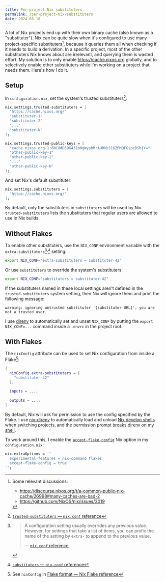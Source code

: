 ```yaml
---
title: Per-project Nix substituters
permalink: /per-project-nix-substituters
date: 2024-08-10
---
```


<div id="toc" style="float: right;"><!-- generated --></div>

A lot of Nix projects end up with their own binary cache (also known as a "substituter").
Nix can be quite slow when it's configured to use many project-specific substituters[^slow],
because it queries them all when checking if it needs to build a derivation. In a specific
project, most of the other substituters Nix knows about are irrelevant, and querying them
is wasted effort. My solution is to only enable <https://cache.nixos.org> globally, and
to selectively enable other substituters while I'm working on a project that needs them.
Here's how I do it.

## Setup

In `configuration.nix`, set the system's trusted substituters[^trusted-substituters]:

```nix
nix.settings.trusted-substituters = [
  "https://cache.nixos.org/"
  "substituter-1"
  "substituter-2"
  "..."
  "substituter-N"
];

nix.settings.trusted-public-keys = [
  "cache.nixos.org-1:6NCHdD59X431o0gWypbMrAURkbJ16ZPMQFGspcDShjY="
  "other-public-key-1"
  "other-public-key-2"
  "..."
  "other-public-key-N"
];
```

And set Nix's default substituter:
  
```nix
nix.settings.substituters = [
  "https://cache.nixos.org/"
];
```

By default, only the substituters in `substituters` will be used by Nix.
`trusted-substituters` lists the substituters that regular users are allowed to use in Nix builds.

## Without Flakes

To enable other substituters, use the `NIX_CONF` environment variable
with the `extra-substituters`[^extra]<sup>,</sup>[^substituters] setting:

```bash
export NIX_CONF="extra-substituters = substituter-42"
```

Or use `substituters` to override the system's substituters:

```bash
export NIX_CONF="substituters = substituter-42"
```

If the substituters named in these local settings aren't defined in the `trusted-substituters`
system setting,
then Nix will ignore them and print the following message:

```
warning: ignoring untrusted substituter '{substituter URL}', you are not a trusted user.
```

I use [direnv](https://direnv.net/) to automatically set and unset `NIX_CONF` by putting the `export NIX_CONF=...`
command inside a `.envrc` in the project root.

## With Flakes

The `nixConfig` attribute can be used to set Nix configuration from inside a Flake[^nixConfig]:

```nix
{
  nixConfig.extra-substituters = [
    "substituter-42"
  ];
  
  inputs = ...;
  
  outputs = ...;
}
```

By default, Nix will ask for permission to use the config specified by the Flake.
I use [nix-direnv](https://github.com/nix-community/nix-direnv) to automatically load and unload [Nix develop shells](https://nix.dev/manual/nix/2.18/command-ref/new-cli/nix3-develop) when switching projects,
and the permission prompt [breaks direnv on my shell](https://github.com/direnv/direnv/issues/1022).

To work around this, I enable the [`accept-flake-config`](https://nix.dev/manual/nix/2.18/command-ref/conf-file#conf-accept-flake-config) Nix option in my `configuration.nix`: 

```nix
nix.extraOptions = ''
  experimental-features = nix-command flakes
  accept-flake-config = true
'';
```

[^slow]:
    Some relevant discussions:

    * <https://discourse.nixos.org/t/a-common-public-nix-cache/26998#many-caches-are-bad-2>
    * <https://github.com/NixOS/nix/issues/3019>

[^trusted-substituters]: [`trusted-substituters` &mdash; `nix.conf` reference](https://nix.dev/manual/nix/2.18/command-ref/conf-file#conf-trusted-substituters)

[^extra]: > A configuration setting usually overrides any previous value.
      > However, for settings that take a list of items, you can prefix the name of the setting
      > by `extra-` to append to the previous value. 
      >
      > &mdash; [`nix.conf` reference](https://nix.dev/manual/nix/2.18/command-ref/conf-file#file-format)

[^substituters]: [`substituters` &mdash; `nix.conf` reference](https://nix.dev/manual/nix/2.18/command-ref/conf-file#conf-substituters)

[^nixConfig]: See `nixConfig` in [Flake format &mdash; Nix Flake reference](https://nix.dev/manual/nix/2.18/command-ref/new-cli/nix3-flake.html#flake-format>)
